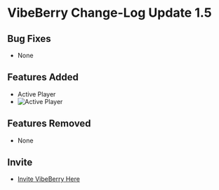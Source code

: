 # VibeBerry Change-Log Update 1.5

## Bug Fixes

- None

## Features Added

- Active Player
- ![Active Player](https://cdn.discordapp.com/attachments/885848735391809587/910452537193279518/unknown.png)

## Features Removed

- None

## Invite

- [Invite VibeBerry Here](https://vibeberry.dbot.cc/)
